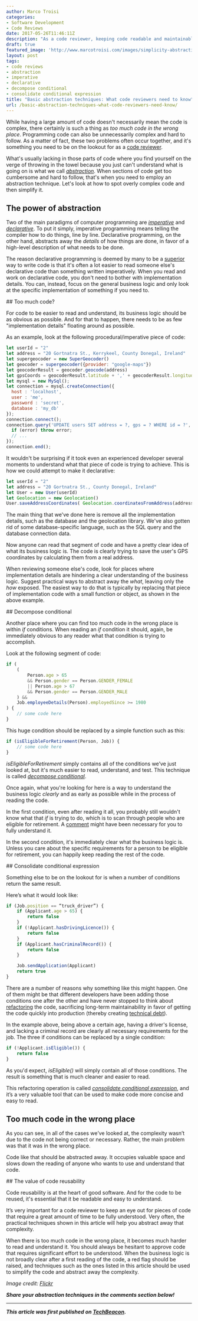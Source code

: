 ```yaml
---
author: Marco Troisi
categories:
- Software Development
- Code Reviews
date: 2017-05-26T11:46:11Z
description: "As a code reviewer, keeping code readable and maintainable is job one. Learn how to spot overly complex code—and simplify it."
draft: true
featured_image: 'http://www.marcotroisi.com/images/simplicity-abstraction.jpg'
layout: post
tags:
- code reviews
- abstraction
- imperative
- declarative
- decompose conditional
- consolidate conditional expression
title: "Basic abstraction techniques: What code reviewers need to know"
url: /basic-abstraction-techniques-what-code-reviewers-need-know/
---
```


While having a large amount of code doesn't necessarily mean the code is complex, there certainly is such a thing as *too much code in the wrong place*. Programming code can also be unnecessarily complex and hard to follow. As a matter of fact, these two problems often occur together, and it's something you need to be on the lookout for as a [code reviewer](https://techbeacon.com/how-run-code-reviews-your-dev-teams-workflow).

What's usually lacking in those parts of code where you find yourself on the verge of throwing in the towel because you just can't understand what is going on is what we call *[abstraction](https://en.wikipedia.org/wiki/Abstraction_(software_engineering))*. When sections of code get too cumbersome and hard to follow, that's when you need to employ an abstraction technique. Let's look at how to spot overly complex code and then simplify it.

## The power of abstraction

Two of the main paradigms of computer programming are *[imperative](https://en.wikipedia.org/wiki/Imperative_programming)* and *[declarative](https://en.wikipedia.org/wiki/Declarative_programming)*. To put it simply, imperative programming means telling the compiler how to do things, line by line. Declarative programming, on the other hand, abstracts away the *details* of how things are done, in favor of a high-level description of what needs to be done.

The reason declarative programming is deemed by many to be a [superior](https://tylermcginnis.com/imperative-vs-declarative-programming/) way to write code is that it's often a lot easier to read someone else's declarative code than something written imperatively. When you read and work on declarative code, you don't need to bother with implementation details. You can, instead, focus on the general business logic and only look at the specific implementation of something if you need to.

## Too much code?

For code to be easier to read and understand, its business logic should be as obvious as possible. And for that to happen, there needs to be as few "implementation details" floating around as possible.

As an example, look at the following procedural/imperative piece of code:

```js
let userId = "2"
let address = "20 Gortnatra St., Kerrykeel, County Donegal, Ireland"
let supergeocoder = new SuperGeocoder()
let geocoder = supergeocoder({provider: "google-maps"})
let geocoderResult = geocoder.geocode(address)
let gpsCoords = geocoderResult.latitude + ',' + geocoderResult.longitude
let mysql = new MySql();
let connection = mysql.createConnection({
  host : 'localhost',
  user : 'me',
  password : 'secret',
  database : 'my_db'
});
connection.connect();
connection.query('UPDATE users SET address = ?, gps = ? WHERE id = ?', [address, gpsCoords, userId], function (error, results, fields) {
  if (error) throw error;
  // ...
});
connection.end();
```

It wouldn't be surprising if it took even an experienced developer several moments to understand what that piece of code is trying to achieve. This is how we could attempt to make it declarative:

```js
let userId = "2"
let address = "20 Gortnatra St., County Donegal, Ireland"
let User = new User(userId)
let Geolocation = new Geolocation()
User.saveAddressCoordinates( Geolocation.coordinatesFromAddress(address) )
```

The main thing that we've done here is remove all the implementation details, such as the database and the geolocation library. We've also gotten rid of some database-specific language, such as the SQL query and the database connection data.

Now anyone can read that segment of code and have a pretty clear idea of what its business logic is. The code is clearly trying to save the user's GPS coordinates by calculating them from a real address.

When reviewing someone else's code, look for places where implementation details are hindering a clear understanding of the business logic. Suggest practical ways to abstract away the *what*, leaving only the *how* exposed. The easiest way to do that is typically by replacing that piece of implementation code with a small function or object, as shown in the above example.

## Decompose conditional

Another place where you can find too much code in the wrong place is within *if* conditions. When reading an *if* condition it should, again, be immediately obvious to any reader what that condition is trying to accomplish.

Look at the following segment of code:

```js
if (
    (
        Person.age > 65
        && Person.gender == Person.GENDER_FEMALE
        || Person.age > 67
        && Person.gender == Person.GENDER_MALE
    ) &&
    Job.employeeDetails(Person).employedSince >= 1980
) {
    // some code here
}
```

This huge condition should be replaced by a simple function such as this:

```js
if (isEligibleForRetirement(Person, Job)) {
    // some code here
}
```

*isEligibleForRetirement* simply contains all of the conditions we’ve just looked at, but it's much easier to read, understand, and test. This technique is called *[decompose conditional](https://refactoring.com/catalog/decomposeConditional.html)*.

Once again, what you're looking for here is a way to understand the business logic *clearly* and as early as possible while in the process of reading the code.

In the first condition, even after reading it all, you probably still wouldn't know what that *if* is trying to do, which is to scan through people who are eligible for retirement. A [comment](https://techbeacon.com/useless-comments-can-ruin-code-review-heres-how-erase-them) might have been necessary for you to fully understand it.

In the second condition, it's immediately clear what the business logic is. Unless you care about the specific requirements for a person to be eligible for retirement, you can happily keep reading the rest of the code.

## Consolidate conditional expression

Something else to be on the lookout for is when a number of conditions return the same result.

Here’s what it would look like:

```js
if (Job.position == “truck_driver”) {
    if (Applicant.age > 65) {
        return false
    }
    if (!Applicant.hasDrivingLicence()) {
        return false
    }
    if (Applicant.hasCriminalRecord()) {
        return false
    }

    Job.sendApplication(Applicant)
    return true
}
```

There are a number of reasons why something like this might happen. One of them might be that different developers have been adding those conditions one after the other and have never stopped to think about [refactoring](https://techbeacon.com/17-opinions-resources-rewrites-vs-refactoring) the code, sacrificing long-term maintainability in favor of getting the code quickly into production (thereby creating [technical debt](https://techbeacon.com/get-grip-technical-debt)).

In the example above, being above a certain age, having a driver's license, and lacking a criminal record are clearly all necessary requirements for the job. The three if conditions can be replaced by a single condition:

```js
if (!Applicant.isEligible()) {
    return false
}
```

As you'd expect, *isEligible()* will simply contain all of those conditions. The result is something that is much cleaner and easier to read.

This refactoring operation is called *[consolidate conditional expression](https://sourcemaking.com/refactoring/consolidate-conditional-expression)*, and it’s a very valuable tool that can be used to make code more concise and easy to read.

## Too much code in the wrong place

As you can see, in all of the cases we’ve looked at, the complexity wasn’t due to the code not being correct or necessary. Rather, the main problem was that it was in the wrong place.

Code like that should be abstracted away. It occupies valuable space and slows down the reading of anyone who wants to use and understand that code.

## The value of code reusability

Code reusability is at the heart of good software. And for the code to be reused, it's essential that it be readable and easy to understand.

It’s very important for a code reviewer to keep an eye out for pieces of code that require a great amount of time to be fully understood. Very often, the practical techniques shown in this article will help you abstract away that complexity.

When there is too much code in the wrong place, it becomes much harder to read and understand it. You should always be hesitant to approve code that requires significant effort to be understood. When the business logic is not broadly clear after a first reading of the code, a red flag should be raised, and techniques such as the ones listed in this article should be used to simplify the code and abstract away the complexity.

*Image credit: [Flickr](https://flic.kr/p/eM7hLB)*

***Share your abstraction techniques in the comments section below!***

*** 

***This article was first published on [TechBeacon](https://techbeacon.com/basic-abstraction-techniques-what-code-reviewers-need-know).***
